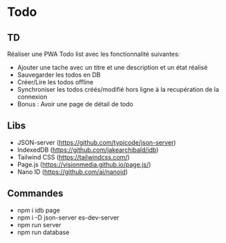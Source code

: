 # Todo

## TD

Réaliser une PWA Todo list avec les fonctionnalité suivantes:
* Ajouter une tache avec un titre et une description et un état réalisé
* Sauvegarder les todos en DB
* Créer/Lire les todos offline
* Synchroniser les todos créés/modifié hors ligne à la recupération de la connexion
* Bonus : Avoir une page de détail de todo

## Libs
* JSON-server (https://github.com/typicode/json-server)
* IndexedDB (https://github.com/jakearchibald/idb)
* Tailwind CSS (https://tailwindcss.com/)
* Page.js (https://visionmedia.github.io/page.js/)
* Nano ID (https://github.com/ai/nanoid)

## Commandes
* npm i idb page
* npm i -D json-server es-dev-server
* npm run server
* npm run database
  
